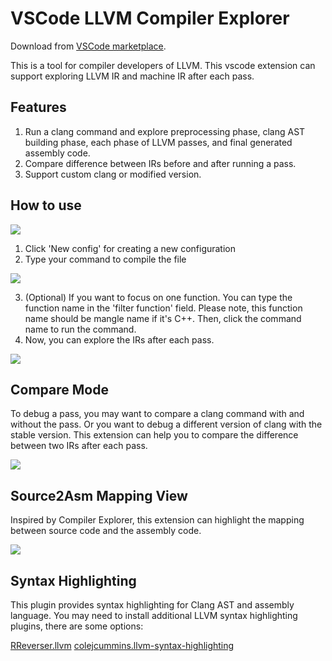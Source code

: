 # VSCode LLVM Compiler Explorer
Download from [VSCode marketplace](https://marketplace.visualstudio.com/items?itemName=XiaofanSun.vscode-llvm).

This is a tool for compiler developers of LLVM. This vscode extension can support exploring LLVM IR and machine IR after each pass. 

## Features

1. Run a clang command and explore preprocessing phase, clang AST building phase, each phase of LLVM passes, and final generated assembly code.
2. Compare difference between IRs before and after running a pass.
3. Support custom clang or modified version.

## How to use

![](./doc/step1.png)

1. Click 'New config' for creating a new configuration
2. Type your command to compile the file

![](./doc/step2.png)

3. (Optional) If you want to focus on one function. You can type the function name in the 'filter function' field. Please note, this function name should be mangle name if it's C++. Then, click the command name to run the command.
4. Now, you can explore the IRs after each pass.

![](./doc/pass-view.png)


## Compare Mode

To debug a pass, you may want to compare a clang command with and without the pass. Or you want to debug a different version of clang with the stable version. This extension can help you to compare the difference between two IRs after each pass.

![](./doc/compare.png)

## Source2Asm Mapping View

Inspired by Compiler Explorer, this extension can highlight the mapping between source code and the assembly code.

![](./doc/highlight.png)

## Syntax Highlighting

This plugin provides syntax highlighting for Clang AST and assembly language. You may need to install additional LLVM syntax highlighting plugins, there are some options:

[RReverser.llvm](https://marketplace.visualstudio.com/items?itemName=RReverser.llvm)
[colejcummins.llvm-syntax-highlighting](https://marketplace.visualstudio.com/items?itemName=colejcummins.llvm-syntax-highlighting)

